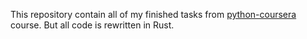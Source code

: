This repository contain all of my finished tasks from [python-coursera](https://www.coursera.org/specializations/programming-in-python) course.
But all code is rewritten in Rust. 
